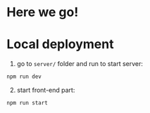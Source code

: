 # Here we go!

# Local deployment

1) go to `server/` folder and run to start server:

```bash
npm run dev
```

2) start front-end part:

```bash
npm run start
```